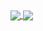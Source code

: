 <a href=".">
  <img align="center" src="https://dl-ghrs.vercel.app/api?username=delameter&show_icons=true&theme=transparent&include_all_commits=true&disable_animations=true" />
</a>
<a href=".">
  <img align="center" src="https://dl-ghrs.vercel.app/api/top-langs?username=delameter&langs_count=8&theme=transparent&exclude_repo=skeleton-symfony4,skeleton-python3&layout=compact&disable_animations=true" />
</a>
